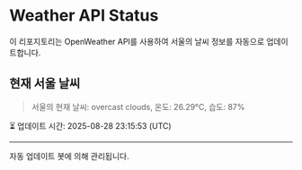 
# Weather API Status

이 리포지토리는 OpenWeather API를 사용하여 서울의 날씨 정보를 자동으로 업데이트합니다.

## 현재 서울 날씨
> 서울의 현재 날씨: overcast clouds, 온도: 26.29°C, 습도: 87%

⏳ 업데이트 시간: 2025-08-28 23:15:53 (UTC)

---
자동 업데이트 봇에 의해 관리됩니다.
